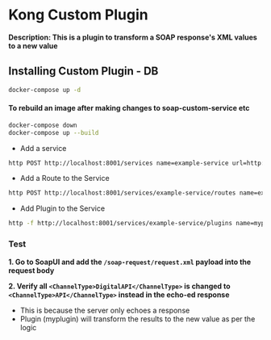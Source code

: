 # Kong Custom Plugin

**Description: This is a plugin to transform a SOAP response's XML values to a new value**

## Installing Custom Plugin - DB

```sh
docker-compose up -d
```

#### To rebuild an image after making changes to soap-custom-service etc

```sh
docker-compose down
docker-compose up --build
```

- Add a service

```sh
http POST http://localhost:8001/services name=example-service url=http://soapechoservice:8080/process
```

- Add a Route to the Service

```sh
http POST http://localhost:8001/services/example-service/routes name=example-route paths:='["/echo"]'
```

- Add Plugin to the Service

```sh
http -f http://localhost:8001/services/example-service/plugins name=myplugin
```

### Test

**1. Go to SoapUI and add the `/soap-request/request.xml` payload into the request body**

**2. Verify all `<ChannelType>DigitalAPI</ChannelType>` is changed to `<ChannelType>API</ChannelType>` instead in the echo-ed response**

- This is because the server only echoes a response
- Plugin (myplugin) will transform the results to the new value as per the logic
